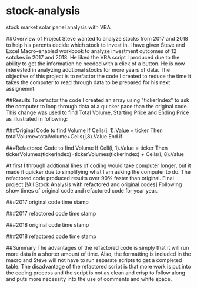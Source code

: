 # stock-analysis
stock market solar panel analysis with VBA

##Overview of Project
Steve wanted to analyze stocks from 2017 and 2018 to help his parents decide which stock to invest in. I have given Steve and Excel Macro-enabled workbook to analyze investment outcomes of 12 sotckes in 2017 and 2018. He liked the VBA script I produced due to the ability to get the information he needed with a click of a button. He is now interested in analyzing addtional stocks for more years of data. The objective of this project is to refactor the code I created to reduce the time it takes the computer to read through data to be prepared for his next assignemnt.

##Results
To refactor the code I created an array using "tickerIndex" to ask the computer to loop through data at a quicker pace than the original code. This change was used to find Total Volume, Starting Price and Ending Price as illustrated in following:

###Original Code to find Volume
If Cells(j, 1).Value = ticker Then
  totalVolume=totalVolume+Cells(j,8).Value
End if

###Refactored Code to find Volume
If Cell(i, 1).Value = ticker Then
  tickerVolumes(tickerIndex)=tickerVolumes(tickerIndex) + Cells(i, 8).Value
  
At first I through addtional lines of coding would take computer longer, but it made it quicker due to simplifying what I am asking the computer to do. The refactored code produced results over 90% faster than original. Final project [!All Stock Analysis with refactored and original codes]
Following show times of original code and refactored code for year year.

###2017 original code time stamp

###2017 refactored code time stamp

###2018 original code time stamp

###2018 refactored code time stamp

##Summary
The advantages of the refactored code is simply that it will run more data in a shorter amount of time. Also, the formatting is included in the macro and Steve will not have to run separate scripts to get a completed table. The disadvantage of the refactored script is that more work is put into the coding process and the script is not as clean and crisp to follow along and puts more necessity into the use of comments and white space. 

